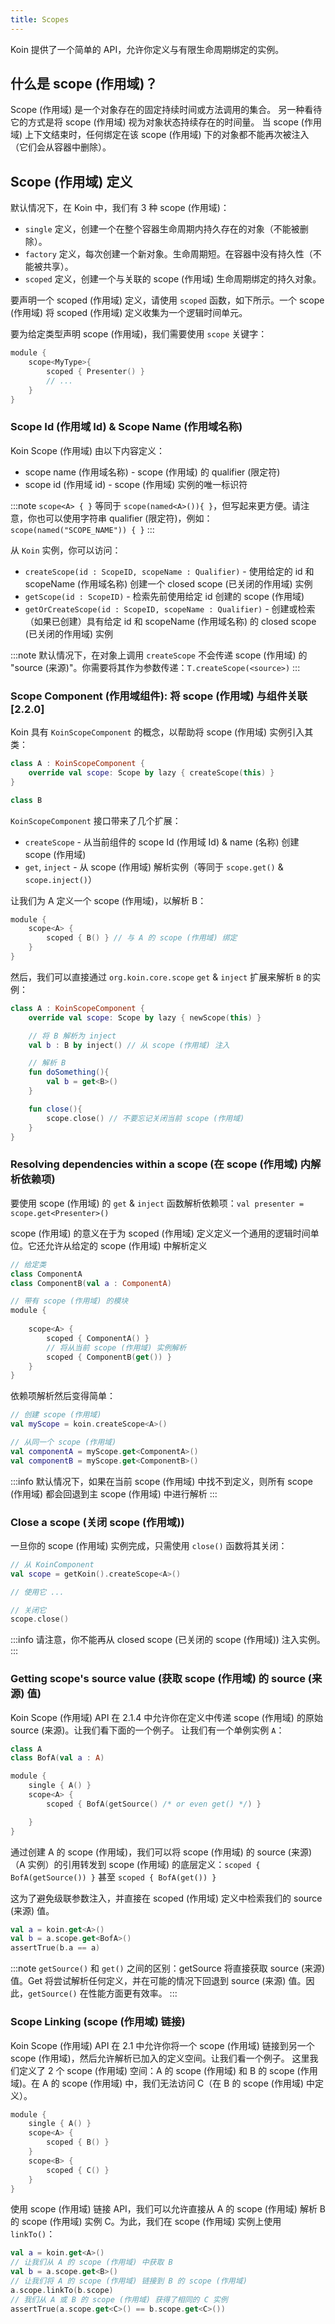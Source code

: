 ```yaml
---
title: Scopes
---
```

Koin 提供了一个简单的 API，允许你定义与有限生命周期绑定的实例。

## 什么是 scope (作用域)？

Scope (作用域) 是一个对象存在的固定持续时间或方法调用的集合。
另一种看待它的方式是将 scope (作用域) 视为对象状态持续存在的时间量。
当 scope (作用域) 上下文结束时，任何绑定在该 scope (作用域) 下的对象都不能再次被注入（它们会从容器中删除）。

## Scope (作用域) 定义

默认情况下，在 Koin 中，我们有 3 种 scope (作用域)：

- `single` 定义，创建一个在整个容器生命周期内持久存在的对象（不能被删除）。
- `factory` 定义，每次创建一个新对象。生命周期短。在容器中没有持久性（不能被共享）。
- `scoped` 定义，创建一个与关联的 scope (作用域) 生命周期绑定的持久对象。

要声明一个 scoped (作用域) 定义，请使用 `scoped` 函数，如下所示。一个 scope (作用域) 将 scoped (作用域) 定义收集为一个逻辑时间单元。

要为给定类型声明 scope (作用域)，我们需要使用 `scope` 关键字：

```kotlin
module {
    scope<MyType>{
        scoped { Presenter() }
        // ...
    }
}
```

### Scope Id (作用域 Id) & Scope Name (作用域名称)

Koin Scope (作用域) 由以下内容定义：

- scope name (作用域名称) - scope (作用域) 的 qualifier (限定符)
- scope id (作用域 id) - scope (作用域) 实例的唯一标识符

:::note
`scope<A> { }` 等同于 `scope(named<A>()){ }`，但写起来更方便。请注意，你也可以使用字符串 qualifier (限定符)，例如：`scope(named("SCOPE_NAME")) { }`
:::

从 `Koin` 实例，你可以访问：

- `createScope(id : ScopeID, scopeName : Qualifier)` - 使用给定的 id 和 scopeName (作用域名称) 创建一个 closed scope (已关闭的作用域) 实例
- `getScope(id : ScopeID)` - 检索先前使用给定 id 创建的 scope (作用域)
- `getOrCreateScope(id : ScopeID, scopeName : Qualifier)` - 创建或检索（如果已创建）具有给定 id 和 scopeName (作用域名称) 的 closed scope (已关闭的作用域) 实例

:::note
默认情况下，在对象上调用 `createScope` 不会传递 scope (作用域) 的 "source (来源)"。你需要将其作为参数传递：`T.createScope(<source>)`
:::

### Scope Component (作用域组件): 将 scope (作用域) 与组件关联 [2.2.0]

Koin 具有 `KoinScopeComponent` 的概念，以帮助将 scope (作用域) 实例引入其类：

```kotlin
class A : KoinScopeComponent {
    override val scope: Scope by lazy { createScope(this) }
}

class B
```

`KoinScopeComponent` 接口带来了几个扩展：
- `createScope` - 从当前组件的 scope Id (作用域 Id) & name (名称) 创建 scope (作用域)
- `get`, `inject` - 从 scope (作用域) 解析实例（等同于 `scope.get()` & `scope.inject()`）

让我们为 A 定义一个 scope (作用域)，以解析 B：

```kotlin
module {
    scope<A> {
        scoped { B() } // 与 A 的 scope (作用域) 绑定
    }
}
```

然后，我们可以直接通过 `org.koin.core.scope` `get` & `inject` 扩展来解析 `B` 的实例：

```kotlin
class A : KoinScopeComponent {
    override val scope: Scope by lazy { newScope(this) }

    // 将 B 解析为 inject
    val b : B by inject() // 从 scope (作用域) 注入

    // 解析 B
    fun doSomething(){
        val b = get<B>()
    }

    fun close(){
        scope.close() // 不要忘记关闭当前 scope (作用域)
    }
}
```

### Resolving dependencies within a scope (在 scope (作用域) 内解析依赖项)

要使用 scope (作用域) 的 `get` & `inject` 函数解析依赖项：`val presenter = scope.get<Presenter>()`

scope (作用域) 的意义在于为 scoped (作用域) 定义定义一个通用的逻辑时间单位。它还允许从给定的 scope (作用域) 中解析定义

```kotlin
// 给定类
class ComponentA
class ComponentB(val a : ComponentA)

// 带有 scope (作用域) 的模块
module {
    
    scope<A> {
        scoped { ComponentA() }
        // 将从当前 scope (作用域) 实例解析
        scoped { ComponentB(get()) }
    }
}
```

依赖项解析然后变得简单：

```kotlin
// 创建 scope (作用域)
val myScope = koin.createScope<A>()

// 从同一个 scope (作用域)
val componentA = myScope.get<ComponentA>()
val componentB = myScope.get<ComponentB>()
```

:::info
默认情况下，如果在当前 scope (作用域) 中找不到定义，则所有 scope (作用域) 都会回退到主 scope (作用域) 中进行解析
:::

### Close a scope (关闭 scope (作用域))

一旦你的 scope (作用域) 实例完成，只需使用 `close()` 函数将其关闭：

```kotlin
// 从 KoinComponent
val scope = getKoin().createScope<A>()

// 使用它 ...

// 关闭它
scope.close()
```

:::info
请注意，你不能再从 closed scope (已关闭的 scope (作用域)) 注入实例。
:::

### Getting scope's source value (获取 scope (作用域) 的 source (来源) 值)

Koin Scope (作用域) API 在 2.1.4 中允许你在定义中传递 scope (作用域) 的原始 source (来源)。让我们看下面的一个例子。
让我们有一个单例实例 `A`：

```kotlin
class A
class BofA(val a : A)

module {
    single { A() }
    scope<A> {
        scoped { BofA(getSource() /* or even get() */) }

    }
}
```

通过创建 A 的 scope (作用域)，我们可以将 scope (作用域) 的 source (来源)（A 实例）的引用转发到 scope (作用域) 的底层定义：`scoped { BofA(getSource()) }` 甚至 `scoped { BofA(get()) }`

这为了避免级联参数注入，并直接在 scoped (作用域) 定义中检索我们的 source (来源) 值。

```kotlin
val a = koin.get<A>()
val b = a.scope.get<BofA>()
assertTrue(b.a == a)
```

:::note
`getSource()` 和 `get()` 之间的区别：getSource 将直接获取 source (来源) 值。Get 将尝试解析任何定义，并在可能的情况下回退到 source (来源) 值。因此，`getSource()` 在性能方面更有效率。
:::

### Scope Linking (scope (作用域) 链接)

Koin Scope (作用域) API 在 2.1 中允许你将一个 scope (作用域) 链接到另一个 scope (作用域)，然后允许解析已加入的定义空间。让我们看一个例子。
这里我们定义了 2 个 scope (作用域) 空间：A 的 scope (作用域) 和 B 的 scope (作用域)。在 A 的 scope (作用域) 中，我们无法访问 C（在 B 的 scope (作用域) 中定义）。

```kotlin
module {
    single { A() }
    scope<A> {
        scoped { B() }
    }
    scope<B> {
        scoped { C() }
    }
}
```

使用 scope (作用域) 链接 API，我们可以允许直接从 A 的 scope (作用域) 解析 B 的 scope (作用域) 实例 C。为此，我们在 scope (作用域) 实例上使用 `linkTo()`：

```kotlin
val a = koin.get<A>()
// 让我们从 A 的 scope (作用域) 中获取 B
val b = a.scope.get<B>()
// 让我们将 A 的 scope (作用域) 链接到 B 的 scope (作用域)
a.scope.linkTo(b.scope)
// 我们从 A 或 B 的 scope (作用域) 获得了相同的 C 实例
assertTrue(a.scope.get<C>() == b.scope.get<C>())
```
